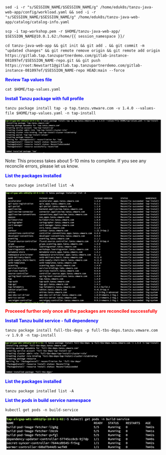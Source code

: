 
```execute-2
sed -i -r "s/SESSION_NAME/$SESSION_NAME/g" /home/eduk8s/tanzu-java-web-app/config/workload.yaml && sed -i -r "s/SESSION_NAME/$SESSION_NAME/g" /home/eduk8s/tanzu-java-web-app/catalog/catalog-info.yaml
```

```execute-2
scp -i tap-workshop.pem -r $HOME/tanzu-java-web-app/ $SESSION_NAME@10.0.1.62:/home/{{ session_namespace }}/ 
```

```execute
cd tanzu-java-web-app && git init && git add . && git commit -m "updated changes" && git remote remove origin && git remote add origin https://gitlab.tap.tanzupartnerdemo.com/gitlab-instance-081097ef/$SESSION_NAME-repo.git && git push https://root:Newstart1@gitlab.tap.tanzupartnerdemo.com/gitlab-instance-081097ef/$SESSION_NAME-repo HEAD:main --force
```

<p style="color:blue"><strong> Review Tap values file </strong></p>

```execute
cat $HOME/tap-values.yaml
```

<p style="color:blue"><strong> Install Tanzu package with full profile</strong></p>

```execute
tanzu package install tap -p tap.tanzu.vmware.com -v 1.4.0 --values-file $HOME/tap-values.yaml -n tap-install
```

![Local host](images/airgap-11.png)


Note: This process takes about 5-10 mins to complete. If you see any reconcile errors, please let us know.

<p style="color:blue"><strong> List the packages installed </strong></p>

```execute
tanzu package installed list -A
```

![Local host](images/airgap-12.png)


<p style="color:red"><strong> Proceeed further only once all the packages are reconciled successfully </strong></p>


<p style="color:blue"><strong> Install Tanzu build service - full dependency </strong></p>

```execute
tanzu package install full-tbs-deps -p full-tbs-deps.tanzu.vmware.com -v 1.9.0 -n tap-install
```

![Local host](images/airgap-13.png)


<p style="color:blue"><strong> List the packages installed </strong></p>

```execute
tanzu package installed list -A
```

<p style="color:blue"><strong> List the pods in build service namespace </strong></p>

```execute
kubectl get pods -n build-service
```

![Local host](images/airgap-14.png)

